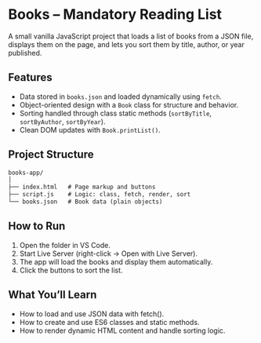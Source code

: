 # Books – Mandatory Reading List
A small vanilla JavaScript project that loads a list of books from a JSON file, displays them on the page, and lets you sort them by title, author, or year published.

## Features
* Data stored in `books.json` and loaded dynamically using `fetch`.
* Object-oriented design with a `Book` class for structure and behavior.
* Sorting handled through class static methods (`sortByTitle`, `sortByAuthor`, `sortByYear`).
* Clean DOM updates with `Book.printList()`.

## Project Structure
```md
books-app/
│
├── index.html   # Page markup and buttons
├── script.js    # Logic: class, fetch, render, sort
└── books.json   # Book data (plain objects)
```

## How to Run
1. Open the folder in VS Code.
1. Start Live Server (right-click → Open with Live Server).
1. The app will load the books and display them automatically.
1. Click the buttons to sort the list.

## What You’ll Learn
* How to load and use JSON data with fetch().
* How to create and use ES6 classes and static methods.
* How to render dynamic HTML content and handle sorting logic.